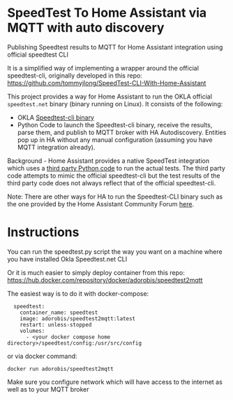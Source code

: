 # SpeedTest To Home Assistant via MQTT with auto discovery
Publishing Speedtest results to MQTT for Home Assistant integration using official speedtest CLI

It is a simplified way of implementing a wrapper around the official speedtest-cli, originally developed in this repo:
https://github.com/tommyjlong/SpeedTest-CLI-With-Home-Assistant


This project provides a way for Home Assistant to run the OKLA official `speedtest.net` binary (binary running on Linux).  It consists of the following:
* OKLA [Speedtest-cli binary](https://www.speedtest.net/apps/cli)
* Python Code to launch the Speedtest-cli binary, receive the results, parse them, and publish to MQTT broker with HA Autodiscovery. Entities pop up in HA without any manual configuration (assuming you have MQTT integration already).

Background - Home Assistant provides a native SpeedTest integration which uses a [third party Python code](https://github.com/sivel/speedtest-cli) to run the actual tests.  The third party code attempts to mimic the official speedtest-cli but the test results of the third party code does not always reflect that of the official speedtest-cli.  

Note: There are other ways for HA to run the Speedtest-CLI binary such as the one provided by the Home Assistant Community Forum [here](https://community.home-assistant.io/t/add-the-official-speedtest-cli/161915/15).

# Instructions
You can run the speedtest.py script the way you want on a machine where you have installed Okla Speedtest.net CLI

Or it is much easier to simply deploy container from this repo:
https://hub.docker.com/repository/docker/adorobis/speedtest2mqtt

The easiest way is to do it with docker-compose:
```
  speedtest:
    container_name: speedtest
    image: adorobis/speedtest2mqtt:latest
    restart: unless-stopped
    volumes:
      - <your docker compose home directory>/speedtest/config:/usr/src/config
```
or via docker command:
```
docker run adorobis/speedtest2mqtt
```
Make sure you configure network which will have access to the internet as well as to your MQTT broker
